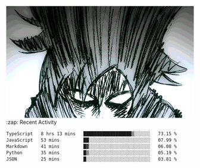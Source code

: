 <body>
<h1 align="center"></h1>
<br>
<div align="center">
<img width="auto" height="300" src="Img/mobFreakoutLonger.gif"/>
</div>
</div>
:zap: Recent Activity

<!--START_SECTION:waka-->

```txt
TypeScript   8 hrs 13 mins   ██████████████████▒░░░░░░   73.15 %
JavaScript   53 mins         ██░░░░░░░░░░░░░░░░░░░░░░░   07.99 %
Markdown     41 mins         █▓░░░░░░░░░░░░░░░░░░░░░░░   06.08 %
Python       35 mins         █▒░░░░░░░░░░░░░░░░░░░░░░░   05.19 %
JSON         25 mins         █░░░░░░░░░░░░░░░░░░░░░░░░   03.81 %
```

<!--END_SECTION:waka-->
